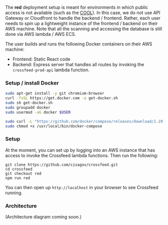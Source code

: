 The **red** deployment setup is meant for environments in which public access is not available (such as the [COOL](https://github.com/cisagov/cool-system)). In this case, we do not use
API Gateway or Cloudfront to handle the backend / frontend. Rather, each user needs to spin up a lightweight instance of
the frontend / backend on their AWS machine. Note that all the scanning and accessing the database is still done via AWS lambda / AWS ECS.

The user builds and runs the following Docker containers on their AWS machine:

- Frontend: Static React code
- Backend: Express server that handles all routes by invoking the `crossfeed-prod-api` lambda function.

### Setup / install Docker

```bash
sudo apt-get install -y git chromium-browser
curl -fsSL https://get.docker.com -o get-docker.sh
sudo sh get-docker.sh
sudo groupadd docker
sudo usermod -aG docker $USER

sudo curl -L "https://github.com/docker/compose/releases/download/1.29.2/docker-compose-$(uname -s)-$(uname -m)" -o /usr/local/bin/docker-compose
sudo chmod +x /usr/local/bin/docker-compose
```


### Setup

At the moment, you can set up by logging into an AWS instance that has access to invoke the Crossfeed lambda functions. Then run the following:

```
git clone https://github.com/cisagov/crossfeed.git
cd crossfeed
git checkout red
npm run red
```

You can then open up `http://localhost` in your browser to see Crossfeed running.

### Architecture

(Architecture diagram coming soon.)
